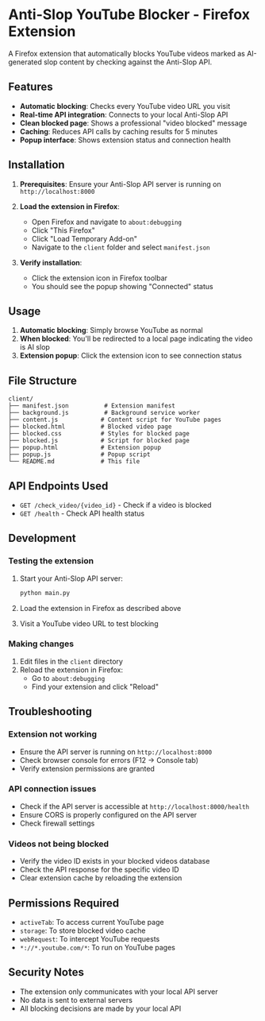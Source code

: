 # Anti-Slop YouTube Blocker - Firefox Extension

A Firefox extension that automatically blocks YouTube videos marked as AI-generated slop content by checking against the Anti-Slop API.

## Features

- **Automatic blocking**: Checks every YouTube video URL you visit
- **Real-time API integration**: Connects to your local Anti-Slop API
- **Clean blocked page**: Shows a professional "video blocked" message
- **Caching**: Reduces API calls by caching results for 5 minutes
- **Popup interface**: Shows extension status and connection health

## Installation

1. **Prerequisites**: Ensure your Anti-Slop API server is running on `http://localhost:8000`

2. **Load the extension in Firefox**:
   - Open Firefox and navigate to `about:debugging`
   - Click "This Firefox"
   - Click "Load Temporary Add-on"
   - Navigate to the `client` folder and select `manifest.json`

3. **Verify installation**:
   - Click the extension icon in Firefox toolbar
   - You should see the popup showing "Connected" status

## Usage

1. **Automatic blocking**: Simply browse YouTube as normal
2. **When blocked**: You'll be redirected to a local page indicating the video is AI slop
3. **Extension popup**: Click the extension icon to see connection status

## File Structure

```
client/
├── manifest.json          # Extension manifest
├── background.js          # Background service worker
├── content.js            # Content script for YouTube pages
├── blocked.html          # Blocked video page
├── blocked.css           # Styles for blocked page
├── blocked.js            # Script for blocked page
├── popup.html            # Extension popup
├── popup.js              # Popup script
└── README.md             # This file
```

## API Endpoints Used

- `GET /check_video/{video_id}` - Check if a video is blocked
- `GET /health` - Check API health status

## Development

### Testing the extension

1. Start your Anti-Slop API server:
   ```bash
   python main.py
   ```

2. Load the extension in Firefox as described above

3. Visit a YouTube video URL to test blocking

### Making changes

1. Edit files in the `client` directory
2. Reload the extension in Firefox:
   - Go to `about:debugging`
   - Find your extension and click "Reload"

## Troubleshooting

### Extension not working
- Ensure the API server is running on `http://localhost:8000`
- Check browser console for errors (F12 → Console tab)
- Verify extension permissions are granted

### API connection issues
- Check if the API server is accessible at `http://localhost:8000/health`
- Ensure CORS is properly configured on the API server
- Check firewall settings

### Videos not being blocked
- Verify the video ID exists in your blocked videos database
- Check the API response for the specific video ID
- Clear extension cache by reloading the extension

## Permissions Required

- `activeTab`: To access current YouTube page
- `storage`: To store blocked video cache
- `webRequest`: To intercept YouTube requests
- `*://*.youtube.com/*`: To run on YouTube pages

## Security Notes

- The extension only communicates with your local API server
- No data is sent to external servers
- All blocking decisions are made by your local API
